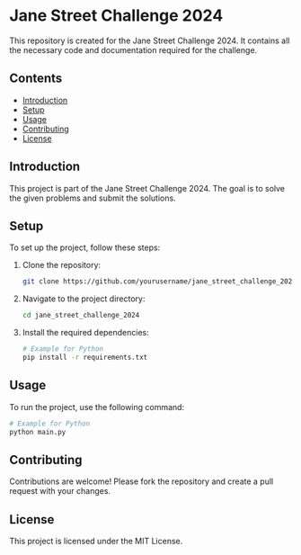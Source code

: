 # Jane Street Challenge 2024

This repository is created for the Jane Street Challenge 2024. It contains all the necessary code and documentation required for the challenge.

## Contents

- [Introduction](#introduction)
- [Setup](#setup)
- [Usage](#usage)
- [Contributing](#contributing)
- [License](#license)

## Introduction

This project is part of the Jane Street Challenge 2024. The goal is to solve the given problems and submit the solutions.

## Setup

To set up the project, follow these steps:

1. Clone the repository:
    ```sh
    git clone https://github.com/yourusername/jane_street_challenge_2024.git
    ```
2. Navigate to the project directory:
    ```sh
    cd jane_street_challenge_2024
    ```
3. Install the required dependencies:
    ```sh
    # Example for Python
    pip install -r requirements.txt
    ```

## Usage

To run the project, use the following command:
```sh
# Example for Python
python main.py
```

## Contributing

Contributions are welcome! Please fork the repository and create a pull request with your changes.

## License

This project is licensed under the MIT License.
